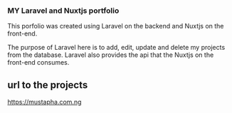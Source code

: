 ### MY Laravel and Nuxtjs portfolio
<p> This porfolio was created using Laravel on the backend and Nuxtjs on the front-end. </p>
<p>The purpose of Laravel here is to add, edit, update and delete my projects from the database. Laravel also provides the api that the Nuxtjs on the front-end consumes.</p>


## url to the projects
https://mustapha.com.ng

